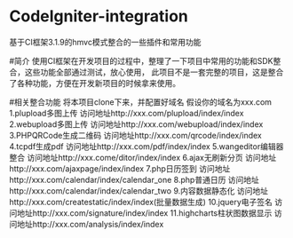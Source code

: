 # CodeIgniter-integration

基于CI框架3.1.9的hmvc模式整合的一些插件和常用功能

#简介
使用CI框架在开发项目的过程中，整理了一下项目中常用的功能和SDK整合，这些功能全部通过测试，放心使用，
此项目不是一套完整的项目，这是整合了各种功能，方便在开发新项目的时候拿来使用。

#相关整合功能
将本项目clone下来，并配置好域名
假设你的域名为xxx.com
	1.plupload多图上传 访问地址http://xxx.com/plupload/index/index
	2.webupload多图上传 访问地址http://xxx.com/webupload/index/index
	3.PHPQRCode生成二维码 访问地址http://xxx.com/qrcode/index/index
	4.tcpdf生成pdf 访问地址http://xxx.com/pdf/index/index
	5.wangeditor编辑器整合 访问地址http://xxx.come/ditor/index/index
	6.ajax无刷新分页 访问地址http://xxx.com/ajaxpage/index/index
	7.php日历签到 访问地址http://xxx.com/calendar/index/calendar_one
	8.php普通日历 访问地址http://xxx.com/calendar/index/calendar_two
	9.内容数据静态化 访问地址http://xxx.com/createstatic/index/index(批量数据生成)
	10.jquery电子签名 访问地址http://xxx.com/signature/index/index
	11.highcharts柱状图数据显示 访问地址http://xxx.com/analysis/index/index